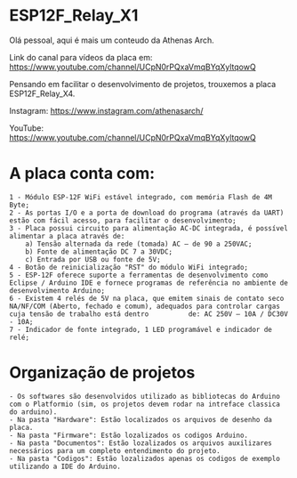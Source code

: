 # ESP12F_Relay_X1

Olá pessoal, aqui é mais um conteudo da Athenas Arch.

Link do canal para vídeos da placa em: https://www.youtube.com/channel/UCpN0rPQxaVmqBYqXyltqowQ

Pensando em facilitar o desenvolvimento de projetos, trouxemos a placa ESP12F_Relay_X4.

Instagram: https://www.instagram.com/athenasarch/

YouTube: https://www.youtube.com/channel/UCpN0rPQxaVmqBYqXyltqowQ

# A placa conta com:
    1 - Módulo ESP-12F WiFi estável integrado, com memória Flash de 4M Byte;
    2 - As portas I/O e a porta de download do programa (através da UART) estão com fácil acesso, para facilitar o desenvolvimento;
    3 - Placa possui circuito para alimentação AC-DC integrada, é possível alimentar a placa através de:
 	    a) Tensão alternada da rede (tomada) AC – de 90 a 250VAC;
        b) Fonte de alimentação DC 7 a 30VDC;
        c) Entrada por USB ou fonte de 5V;
    4 - Botão de reinicialização "RST" do módulo WiFi integrado;
    5 - ESP-12F oferece suporte a ferramentas de desenvolvimento como Eclipse / Arduino IDE e fornece programas de referência no ambiente de desenvolvimento Arduino;
    6 - Existem 4 relés de 5V na placa, que emitem sinais de contato seco NA/NF/COM (Aberto, fechado e comum), adequados para controlar cargas cuja tensão de trabalho está dentro          de: AC 250V – 10A / DC30V - 10A;
    7 - Indicador de fonte integrado, 1 LED programável e indicador de relé;

# Organização de projetos
    - Os softwares são desenvolvidos utilizado as bibliotecas do Arduino com o Platformio (sim, os projetos devem rodar na intreface classica do arduino).
    - Na pasta "Hardware": Estão localizados os arquivos de desenho da placa.
    - Na pasta "Firmware": Estão lozalizados os codigos Arduino.
    - Na pasta "Documentos": Estão lozalizados os arquivos auxilizares necessários para um completo entendimento do projeto.
    - Na pasta "Codigos": Estão lozalizados apenas os codigos de exemplo utilizando a IDE do Arduino.



